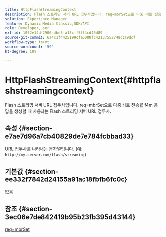 ```yaml
---
title: HttpFlashStreamingContext
description: Flash 스트리밍 서버 URL 접두사입니다. req=mbrSet으로 다중 비트 전송률 f4m 응답을 생성할 때 사용되는 Flash 스트리밍 서버 URL 접두사.
solution: Experience Manager
feature: Dynamic Media Classic,SDK/API
role: Developer,User
exl-id: 1052e14d-2906-4be5-a13c-f5f34cd46d89
source-git-commit: 6a4c1f4425199cfa6088fc42137552748c1a9dcf
workflow-type: tm+mt
source-wordcount: '59'
ht-degree: 10%

---
```


# HttpFlashStreamingContext{#httpflashstreamingcontext}

Flash 스트리밍 서버 URL 접두사입니다. req=mbrSet으로 다중 비트 전송률 f4m 응답을 생성할 때 사용되는 Flash 스트리밍 서버 URL 접두사.

## 속성 {#section-e7ae7d96a7cb40829de7e784fcbbad33}

URL 접두사를 나타내는 문자열입니다. (예: `http://my.server.com/flash/streaming`)

## 기본값 {#section-ee332f7842d24155a91ac18fbfb6fc0c}

없음

## 참조 {#section-3ec06e7de842419b95b23fb395d43144}

[req=mbrSet](../../../../../is-api/http-ref/image-serving-api-ref/c-http-protocol-reference/c-command-reference/r-req/r-mbrset.md#reference-603d75babde74508a878c27bd4cced73)
